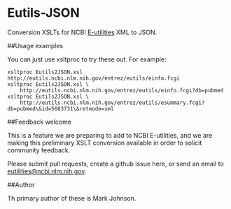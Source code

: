 Eutils-JSON
===========

Conversion XSLTs for NCBI [E-utilities](http://www.ncbi.nlm.nih.gov/books/NBK25501/) XML to JSON.

##Usage examples

You can just use xsltproc to try these out.  For example:

    xsltproc Eutils2JSON.xsl http://eutils.ncbi.nlm.nih.gov/entrez/eutils/einfo.fcgi
    xsltproc Eutils2JSON.xsl \
        http://eutils.ncbi.nlm.nih.gov/entrez/eutils/einfo.fcgi?db=pubmed
    xsltproc Eutils2JSON.xsl \
        http://eutils.ncbi.nlm.nih.gov/entrez/eutils/esummary.fcgi?db=pubmed\&id=5683731\&retmode=xml

##Feedback welcome

This is a feature we are preparing to add to NCBI E-utilities, and we are making
this preliminary XSLT conversion available in order to solicit community feedback.

Please submit pull requests, create a github issue here, or send an email to
[eutilities@ncbi.nlm.nih.gov](eutilities@ncbi.nlm.nih.gov).

##Author

Th primary author of these is Mark Johnson.